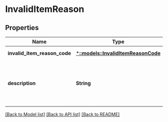 # InvalidItemReason

## Properties
Name | Type | Description | Notes
------------ | ------------- | ------------- | -------------
**invalid_item_reason_code** | [***::models::InvalidItemReasonCode**](InvalidItemReasonCode.md) |  | [default to null]
**description** | **String** | A human readable description of the invalid item reason code. | [default to null]

[[Back to Model list]](../README.md#documentation-for-models) [[Back to API list]](../README.md#documentation-for-api-endpoints) [[Back to README]](../README.md)


